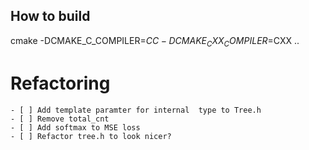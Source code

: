 ## How to build

cmake -DCMAKE_C_COMPILER=$CC -DCMAKE_CXX_COMPILER=$CXX ..

# Refactoring 
    - [ ] Add template paramter for internal  type to Tree.h
    - [ ] Remove total_cnt
    - [ ] Add softmax to MSE loss
    - [ ] Refactor tree.h to look nicer?
